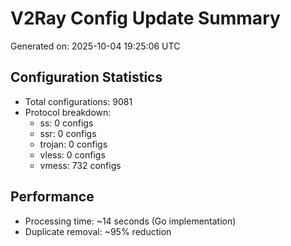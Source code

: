 # V2Ray Config Update Summary
Generated on: 2025-10-04 19:25:06 UTC

## Configuration Statistics
- Total configurations: 9081
- Protocol breakdown:
  - ss: 0 configs
  - ssr: 0 configs
  - trojan: 0 configs
  - vless: 0 configs
  - vmess: 732 configs

## Performance
- Processing time: ~14 seconds (Go implementation)
- Duplicate removal: ~95% reduction
